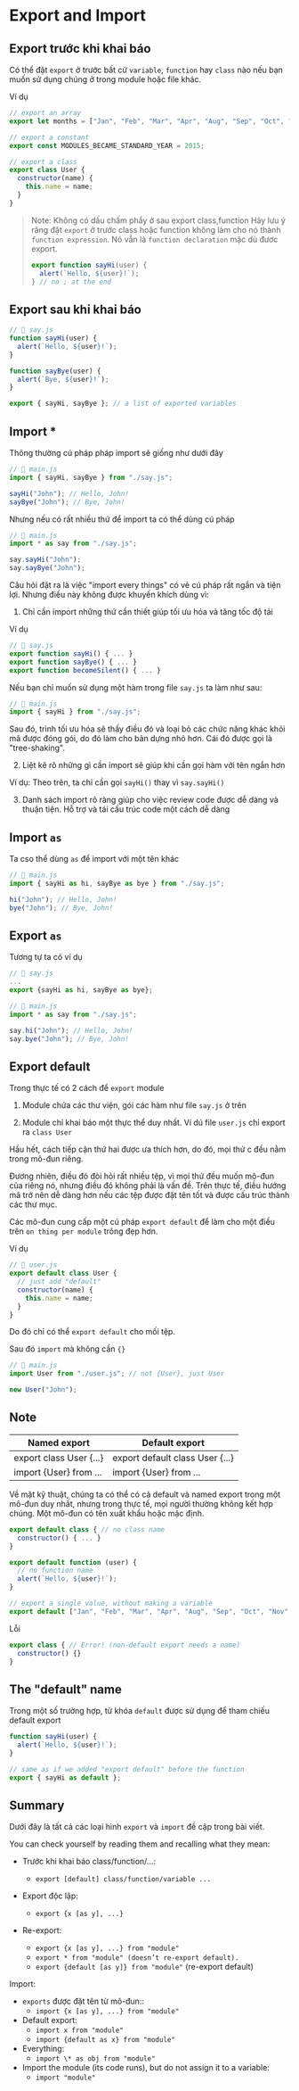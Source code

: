 # Export and Import

## Export trước khi khai báo

Có thể đặt `export` ở trước bất cứ `variable`, `function` hay `class` nào nếu bạn muốn sử dụng chúng ở trong module hoặc file khác.

Ví dụ

```js
// export an array
export let months = ["Jan", "Feb", "Mar", "Apr", "Aug", "Sep", "Oct", "Nov", "Dec"];

// export a constant
export const MODULES_BECAME_STANDARD_YEAR = 2015;

// export a class
export class User {
  constructor(name) {
    this.name = name;
  }
}
```

> Note: Không có dấu chấm phẩy ở sau export class,function
> Hãy lưu ý răng đặt `export` ở trước class hoặc function không làm cho nó thành `function expression`. Nó vẫn là `function declaration` mặc dù đươc export.
>
> ```js
> export function sayHi(user) {
>   alert(`Hello, ${user}!`);
> } // no ; at the end
> ```

## Export sau khi khai báo

```js
// 📁 say.js
function sayHi(user) {
  alert(`Hello, ${user}!`);
}

function sayBye(user) {
  alert(`Bye, ${user}!`);
}

export { sayHi, sayBye }; // a list of exported variables
```

## Import \*

Thông thường cú pháp pháp import sẽ giống như dưới đây

```js
// 📁 main.js
import { sayHi, sayBye } from "./say.js";

sayHi("John"); // Hello, John!
sayBye("John"); // Bye, John!
```

Nhưng nếu có rất nhiều thứ để import ta có thể dùng cú pháp

```js
// 📁 main.js
import * as say from "./say.js";

say.sayHi("John");
say.sayBye("John");
```

Câu hỏi đặt ra là việc "import every things" có vẻ cú pháp rất ngắn và tiện lợi. Nhưng điều này không được khuyến khích dùng vì:

1. Chỉ cần import những thứ cần thiết giúp tối ưu hóa và tăng tốc độ tải

Ví dụ

```js
// 📁 say.js
export function sayHi() { ... }
export function sayBye() { ... }
export function becomeSilent() { ... }
```

Nếu bạn chỉ muốn sử dụng một hàm trong file `say.js` ta làm như sau:

```js
// 📁 main.js
import { sayHi } from "./say.js";
```

Sau đó, trình tối ưu hóa sẽ thấy điều đó và loại bỏ các chức năng khác khỏi mã được đóng gói, do đó làm cho bản dựng nhỏ hơn. Cái đó được gọi là "tree-shaking".

2. Liệt kê rõ những gì cần import sẽ giúp khi cần gọi hàm với tên ngắn hơn

Ví dụ: Theo trên, ta chỉ cần gọi `sayHi()` thay vì `say.sayHi()`

3. Danh sách import rõ ràng giúp cho việc review code được dễ dàng và thuận tiện. Hỗ trợ và tái cấu trúc code một cách dễ dàng

## Import `as`

Ta cso thể dùng `as` để import với một tên khác

```js
// 📁 main.js
import { sayHi as hi, sayBye as bye } from "./say.js";

hi("John"); // Hello, John!
bye("John"); // Bye, John!
```

## Export `as`

Tương tự ta có ví dụ

```js
// 📁 say.js
...
export {sayHi as hi, sayBye as bye};
```

```js
// 📁 main.js
import * as say from "./say.js";

say.hi("John"); // Hello, John!
say.bye("John"); // Bye, John!
```

## Export default

Trong thực tế có 2 cách để `export` module

1. Module chứa các thư viện, gói các hàm như file `say.js` ở trên

1. Module chỉ khai báo một thực thể duy nhất. Ví dú file `user.js` chỉ export ra `class User`

Hầu hết, cách tiếp cận thứ hai được ưa thích hơn, do đó, mọi thứ c đều nằm trong mô-đun riêng.

Đương nhiên, điều đó đòi hỏi rất nhiều tệp, vì mọi thứ đều muốn mô-đun của riêng nó, nhưng điều đó không phải là vấn đề. Trên thực tế, điều hướng mã trở nên dễ dàng hơn nếu các tệp được đặt tên tốt và được cấu trúc thành các thư mục.

Các mô-đun cung cấp một cú pháp `export default` để làm cho một điều trên `on thing per module` trông đẹp hơn.

Ví dụ

```js
// 📁 user.js
export default class User {
  // just add "default"
  constructor(name) {
    this.name = name;
  }
}
```

Do đó chỉ có thể `export default` cho mối tệp.

Sau đó `import` mà không cần `{}`

```js
// 📁 main.js
import User from "./user.js"; // not {User}, just User

new User("John");
```

## Note

| Named export            | Default export                  |
| ----------------------- | ------------------------------- |
| export class User {...} | export default class User {...} |
| import {User} from ...  | import {User} from ...          |

Về mặt kỹ thuật, chúng ta có thể có cả default và named export trong một mô-đun duy nhất, nhưng trong thực tế, mọi người thường không kết hợp chúng. Một mô-đun có tên xuất khẩu hoặc mặc định.

```js
export default class { // no class name
  constructor() { ... }
}
```

```js
export default function (user) {
  // no function name
  alert(`Hello, ${user}!`);
}
```

```js
// export a single value, without making a variable
export default ["Jan", "Feb", "Mar", "Apr", "Aug", "Sep", "Oct", "Nov", "Dec"];
```

Lỗi

```js
export class { // Error! (non-default export needs a name)
  constructor() {}
}
```

## The "default" name

Trong một số trường hợp, từ khóa `default` được sử dụng để tham chiếu default export

```js
function sayHi(user) {
  alert(`Hello, ${user}!`);
}

// same as if we added "export default" before the function
export { sayHi as default };
```

## Summary

Dưới đây là tất cả các loại hình `export` và `import` đề cập trong bài viết.

You can check yourself by reading them and recalling what they mean:

- Trước khi khai báo class/function/…:

  - `export [default] class/function/variable ...`

- Export độc lập:
  - `export {x [as y], ...}`
- Re-export:
  - `export {x [as y], ...} from "module"`
  - `export * from "module" (doesn’t re-export default).`
  - `export {default [as y]} from "module"` (re-export default)

Import:

- `exports` được đặt tên từ mô-đun::
  - `import {x [as y], ...} from "module"`
- Default export:
  - `import x from "module"`
  - `import {default as x} from "module"`
- Everything:
  - `import \* as obj from "module"`
- Import the module (its code runs), but do not assign it to a variable:
  - `import "module"`
